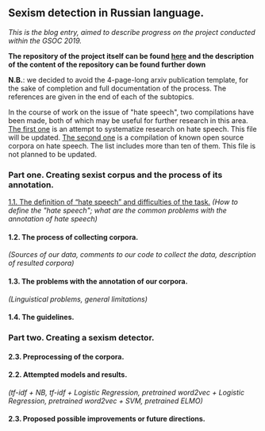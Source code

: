 ## Sexism detection in Russian language.

*This is the blog entry, aimed to describe progress on the project conducted within the GSOC 2019.*

**The repository of the project itself can be found [here](https://github.com/clips/gsoc2019_crosslang) and the description of the content of the repository can be found further down**

**N.B.**: we decided to avoid the 4-page-long arxiv publication template, for the sake of completion and full documentation of the process. The references are given in the end of each of the subtopics. 


In the course of work on the issue of "hate speech", two compilations have been made, both of which may be useful for further research in this area. [The first one](https://docs.google.com/spreadsheets/d/1OwvguGcsUd_s_6EsfY76eMIp4CzeIC3dXLFQDJrb63c/edit#gid=0) is an attempt to systematize research on hate speech. This file will be updated.
[The second one](https://github.com/clips/gsoc2019_crosslang/tree/master/theoretical_support) is a compilation of known open source corpora on hate speech. The list includes more than ten of them. This file is not planned to be updated. 


### Part one. Creating sexist corpus and the process of its annotation.

[1.1. The definition of “hate speech” and difficulties of the task.](hate_speech_theory.md)
*(How to define the "hate speech"; what are the common problems with the annotation of hate speech)*

#### 1.2. The process of collecting corpora.
*(Sources of our data, comments to our code to collect the data, description of resulted corpora)*

#### 1.3. The problems with the annotation of our corpora.

*(Linguistical problems, general limitations)*

#### 1.4. The guidelines.

### Part two. Creating a sexism detector.

#### 2.3. Preprocessing of the corpora.

#### 2.2. Attempted models and results.

*(tf-idf + NB, tf-idf + Logistic Regression, pretrained word2vec + Logistic Regression, pretrained word2vec + SVM, pretrained ELMO)*

#### 2.3. Proposed possible improvements or future directions.

